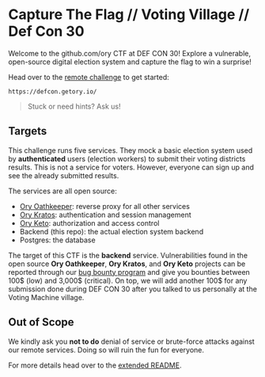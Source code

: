 # Capture The Flag // Voting Village // Def Con 30

Welcome to the github.com/ory CTF at DEF CON 30! Explore a vulnerable, open-source digital election system and capture the flag to win a surprise!

Head over to the [remote challenge](https://defcon.getory.io/) to get started:

```
https://defcon.getory.io/
```

> Stuck or need hints? Ask us!

## Targets

This challenge runs five services. They mock a basic election system used by **authenticated** users (election workers) to submit their voting districts results. This is not a service for voters. However, everyone can sign up and see the already submitted results.

The services are all open source:

- [Ory Oathkeeper](https://github.com/ory/oathkeeper): reverse proxy for all other services
- [Ory Kratos](https://github.com/ory/kratos): authentication and session management
- [Ory Keto](https://github.com/ory/keto): authorization and access control
- Backend (this repo): the actual election system backend
- Postgres: the database

The target of this CTF is the **backend** service. Vulnerabilities found in the open source **Ory Oathkeeper**, **Ory Kratos**, and **Ory Keto** projects can be reported through our [bug bounty program](https://hackerone.com/ory_corp) and give you bounties between 100$ (low) and 3,000$ (critical). On top, we will add another 100$ for any submission done during DEF CON 30 after you talked to us personally at the Voting Machine village.

## Out of Scope

We kindly ask you **not to do** denial of service or brute-force attacks against our remote services. Doing so will ruin the fun for everyone.

For more details head over to the [extended README](README.extended.md).

